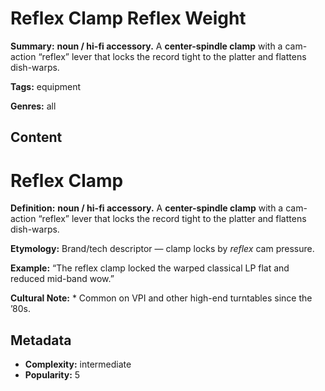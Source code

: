 # Reflex Clamp Reflex Weight

**Summary:** **noun / hi-fi accessory.** A **center-spindle clamp** with a cam-action “reflex” lever that locks the record tight to the platter and flattens dish-warps.

**Tags:** equipment

**Genres:** all

## Content

# Reflex Clamp

**Definition:** **noun / hi-fi accessory.** A **center-spindle clamp** with a cam-action “reflex” lever that locks the record tight to the platter and flattens dish-warps.

**Etymology:** Brand/tech descriptor — clamp locks by *reflex* cam pressure.

**Example:** “The reflex clamp locked the warped classical LP flat and reduced mid-band wow.”

**Cultural Note:** * Common on VPI and other high-end turntables since the ’80s.

## Metadata

- **Complexity:** intermediate
- **Popularity:** 5
